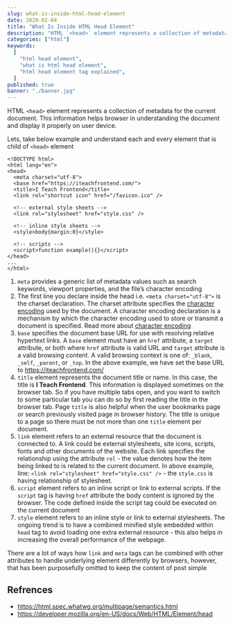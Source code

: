 ```yaml
---
slug: what-is-inside-html-head-element
date: 2020-02-04
title: "What Is Inside HTML Head Element"
description: "HTML `<head>` element represents a collection of metadata for the current document. This information helps browser in understanding the document and display it properly on user device."
categories: ["html"]
keywords:
  [
    "html head element",
    "what is html head element",
    "html head element tag explained",
  ]
published: true
banner: "./banner.jpg"
---
```


HTML `<head>` element represents a collection of metadata for the current document. This information helps browser in understanding the document and display it properly on user device.

Lets, take below example and understand each and every element that is child of `<head>` element

```markup
<!DOCTYPE html>
<html lang="en">
<head>
  <meta charset="utf-8">
  <base href="https://iteachfrontend.com/">
  <title>I Teach Frontend</title>
  <link rel="shortcut icon" href="/favicon.ico" />

  <!-- external style sheets -->
  <link rel="stylesheet" href="style.css" />

  <!-- inline style sheets -->
  <style>body{margin:0}</style>

  <!-- scripts -->
  <script>function example(){}</script>
</head>
...
</html>
```

1. `meta` provides a generic list of metadata values such as search keywords, viewport
   properties, and the file’s character encoding
2. The first line you declare inside the head i.e. `<meta charset="utf-8">` is the charset declaration. The charset attribute specifies the [character encoding](/how-to-set-character-encoding-of-html-document) used by the document. A character encoding declaration is a mechanism by which the character encoding used to store or transmit a document is specified. Read more about [character encoding](/how-to-set-character-encoding-of-html-document)
3. `base` specifies the document base URL for use with resolving relative hypertext links. A `base` element must have an `href` attribute, a `target` attribute, or both where `href` attribute is valid URL and `target` attribute is a valid browsing content. A valid browsing context is one of: `_blank`, `_self`, `_parent`, or `_top`. In the above example, we have set the base URL to https://iteachfrontend.com/
4. `title` element represents the document title or name. In this case, the title is **I Teach Frontend**. This information is displayed sometimes on the browser tab. So if you have multiple tabs open, and you want to switch to some particular tab you can do so by first reading the title in the browser tab. Page `title` is also helpful when the user bookmarks page or search previously visited page in browser history. The title is unique to a page so there must be not more than one `title` element per document.
5. `link` element refers to an external resource that the document is connected to. A link could be external stylesheets, site icons, scripts, fonts and other documents of the website. Each link specifies the relationship using the attribute `rel` - the value denotes how the item being linked to is related to the current document. In above example, line: `<link rel="stylesheet" href="style.css" />` - the `style.css` is having relationship of stylesheet.
6. `script` element refers to an inline script or link to external scripts. If the `script` tag is having `href` attribute the body content is ignored by the browser. The code defined inside the script tag could be executed on the current document
7. `style` element refers to an inline style or link to external stylesheets. The ongoing trend is to have a combined minified style embedded within `head` tag to avoid loading one extra external resource - this also helps in increasing the overall performance of the webpage.

There are a lot of ways how `link` and `meta` tags can be combined with other attributes to handle underlying element differently by browsers, however, that has been purposefully omitted to keep the content of post simple

## Refrences

- https://html.spec.whatwg.org/multipage/semantics.html
- https://developer.mozilla.org/en-US/docs/Web/HTML/Element/head
